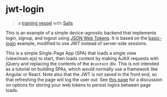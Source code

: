 # jwt-login

> a [training vessel](https://github.com/sails101) with [Sails](http://sailsjs.org)

This is an example of a simple device-agnostic backend that implements login, signup, and logout using [JSON Web Tokens](https://jwt.io/introduction/).  It is based on the [basic-login](https://github.com/sails101/basic-login) example, modified to use JWT instead of server-side sessions.

This is a simple Single-Page App (SPA) that loads a single view (view/main.ejs) to start, then loads content by making AJAX requests with jQuery and replacing the contents of the `#content` div.  This is not intended as a tutorial on building SPAs, which would normally use a framework like Angular or React.  Note also that the JWT is not saved in the front end, so that refreshing the page will log the user out.  See [this page](https://stormpath.com/blog/where-to-store-your-jwts-cookies-vs-html5-web-storage/) for a discussion on options for storing your web tokens to persist logins between page loads.
